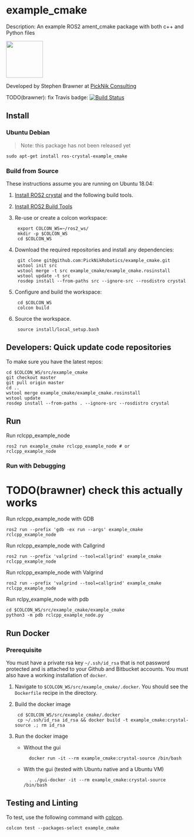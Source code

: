 # example_cmake

Description: An example ROS2 ament_cmake package with both c++ and Python files

<img src="https://picknik.ai/images/logo.jpg" width="100">

Developed by Stephen Brawner at [PickNik Consulting](http://picknik.ai/)

TODO(brawner): fix Travis badge:
[![Build Status](https://travis-ci.com/PickNikRobotics/example_cmake.svg?token=o9hPQnr2kShM9ckDs6J8&branch=master)](https://travis-ci.com/PickNikRobotics/example_cmake)

## Install

### Ubuntu Debian

> Note: this package has not been released yet

    sudo apt-get install ros-crystal-example_cmake

### Build from Source

These instructions assume you are running on Ubuntu 18.04:

1. [Install ROS2 crystal](https://index.ros.org/doc/ros2/Installation/) and the following build tools.

1. [Install ROS2 Build Tools](https://index.ros.org/doc/ros2/Installation/Linux-Development-Setup/#install-development-tools-and-ros-tools)

1. Re-use or create a colcon workspace:


        export COLCON_WS=~/ros2_ws/
        mkdir -p $COLCON_WS
        cd $COLCON_WS

1. Download the required repositories and install any dependencies:

        git clone git@github.com:PickNikRobotics/example_cmake.git
        wstool init src
        wstool merge -t src example_cmake/example_cmake.rosinstall
        wstool update -t src
        rosdep install --from-paths src --ignore-src --rosdistro crystal

1. Configure and build the workspace:

        cd $COLCON_WS
        colcon build

1. Source the workspace.

        source install/local_setup.bash

## Developers: Quick update code repositories

To make sure you have the latest repos:

    cd $COLCON_WS/src/example_cmake
    git checkout master
    git pull origin master
    cd ..
    wstool merge example_cmake/example_cmake.rosinstall
    wstool update
    rosdep install --from-paths . --ignore-src --rosdistro crystal

## Run

Run rclcpp_example_node
```
ros2 run example_cmake rclcpp_example_node # or
rclcpp_example_node
```

### Run with Debugging

# TODO(brawner) check this actually works
Run rclcpp_example_node with GDB
```
ros2 run --prefix 'gdb -ex run --args' example_cmake rclcpp_example_node
```

Run rclcpp_example_node with Callgrind
```
ros2 run --prefix 'valgrind --tool=callgrind' example_cmake rclcpp_example_node
```

Run rclcpp_example_node with Valgrind
```
ros2 run --prefix 'valgrind --tool=callgrind' example_cmake rclcpp_example_node
```

Run rclpy_example_node with pdb
```
cd $COLCON_WS/src/example_cmake/example_cmake
python3 -m pdb rclcpp_example_node.py
```

## Run Docker

### Prerequisite

You must have a private rsa key `~/.ssh/id_rsa` that is not password protected and is attached to your Github and Bitbucket accounts. You must also have a working installation of `docker`.

1. Navigate to `$COLCON_WS/src/example_cmake/.docker`. You should see the `Dockerfile` recipe in the directory.

1. Build the docker image

        cd $COLCON_WS/src/example_cmake/.docker
        cp ~/.ssh/id_rsa id_rsa && docker build -t example_cmake:crystal-source .; rm id_rsa

1. Run the docker image

    * Without the gui

            docker run -it --rm example_cmake:crystal-source /bin/bash

    * With the gui (tested with Ubuntu native and a Ubuntu VM)

            . ./gui-docker -it --rm example_cmake:crystal-source /bin/bash


## Testing and Linting

To test, use the following command with [colcon](https://colcon.readthedocs.io/en/released/).

    colcon test --packages-select example_cmake
